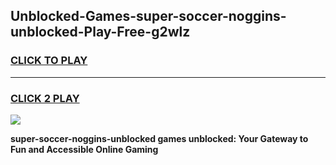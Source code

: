 
## Unblocked-Games-super-soccer-noggins-unblocked-Play-Free-g2wlz
<h3>
<a href="https://premium76.site?title=super-soccer-noggins-unblocked&ref=20M">CLICK TO PLAY</a></h3>
<hr>

<h3>
<a href="https://premium76.site?title=super-soccer-noggins-unblocked&ref=20M">CLICK 2 PLAY</a>
  
</h3>

<a href="https://premium76.site?title=super-soccer-noggins-unblocked&ref=19M"><img src="https://clearcache.store/games.png"></a>


**super-soccer-noggins-unblocked games unblocked: Your Gateway to Fun and Accessible Online Gaming**

